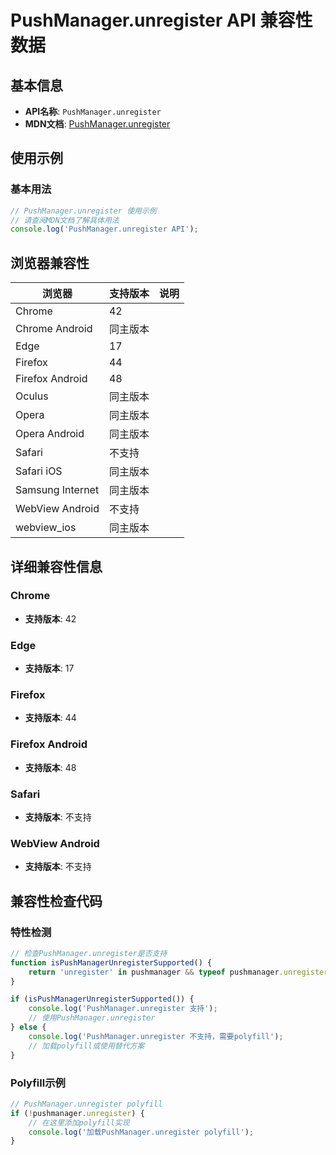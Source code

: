 # PushManager.unregister API 兼容性数据

## 基本信息

- **API名称**: `PushManager.unregister`
- **MDN文档**: [PushManager.unregister](https://developer.mozilla.org/docs/Web/API/PushManager/unregister)

## 使用示例

### 基本用法

```javascript
// PushManager.unregister 使用示例
// 请查阅MDN文档了解具体用法
console.log('PushManager.unregister API');
```

## 浏览器兼容性

| 浏览器 | 支持版本 | 说明 |
|--------|----------|------|
| Chrome | 42 |  |
| Chrome Android | 同主版本 |  |
| Edge | 17 |  |
| Firefox | 44 |  |
| Firefox Android | 48 |  |
| Oculus | 同主版本 |  |
| Opera | 同主版本 |  |
| Opera Android | 同主版本 |  |
| Safari | 不支持 |  |
| Safari iOS | 同主版本 |  |
| Samsung Internet | 同主版本 |  |
| WebView Android | 不支持 |  |
| webview_ios | 同主版本 |  |

## 详细兼容性信息

### Chrome

- **支持版本**: 42

### Edge

- **支持版本**: 17

### Firefox

- **支持版本**: 44

### Firefox Android

- **支持版本**: 48

### Safari

- **支持版本**: 不支持

### WebView Android

- **支持版本**: 不支持

## 兼容性检查代码

### 特性检测

```javascript
// 检查PushManager.unregister是否支持
function isPushManagerUnregisterSupported() {
    return 'unregister' in pushmanager && typeof pushmanager.unregister === 'function';
}

if (isPushManagerUnregisterSupported()) {
    console.log('PushManager.unregister 支持');
    // 使用PushManager.unregister
} else {
    console.log('PushManager.unregister 不支持，需要polyfill');
    // 加载polyfill或使用替代方案
}
```

### Polyfill示例

```javascript
// PushManager.unregister polyfill
if (!pushmanager.unregister) {
    // 在这里添加polyfill实现
    console.log('加载PushManager.unregister polyfill');
}
```

